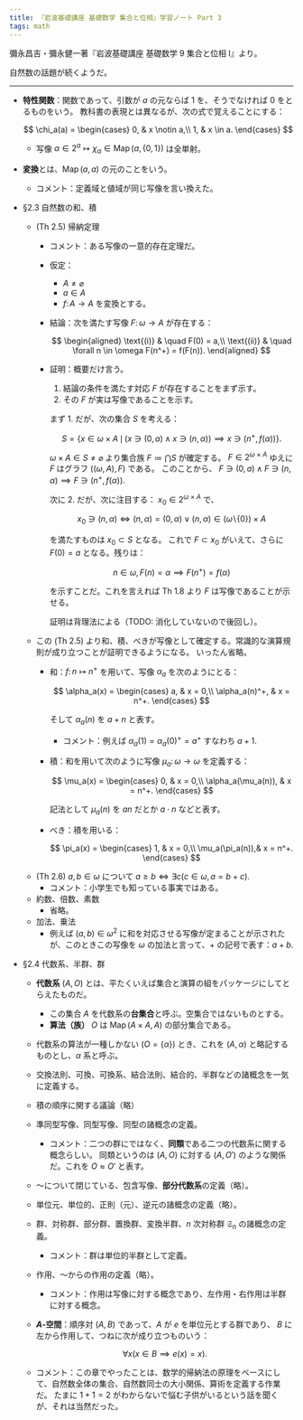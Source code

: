 ```yaml
---
title: 『岩波基礎講座 基礎数学 集合と位相』学習ノート Part 3
tags: math
---
```


彌永昌吉・彌永健一著『岩波基礎講座 基礎数学 9 集合と位相 I』より。

自然数の話題が続くようだ。

----

* **特性関数**：関数であって、引数が $a$ の元ならば 1 を、そうでなければ 0 をとるものをいう。
  教科書の表現とは異なるが、次の式で覚えることにする：

  $$
  \chi_a(a) = \begin{cases}
  0, & x \notin a,\\
  1, & x \in a.
  \end{cases}
  $$

  * 写像 $\alpha \in 2^a \longmapsto \chi_\alpha \in \operatorname{Map}(a, \lbrace 0, 1\rbrace)$ は全単射。
* **変換**とは、$\operatorname{Map}(a, a)$ の元のことをいう。
  * コメント：定義域と値域が同じ写像を言い換えた。
* §2.3 自然数の和、積
  * (Th 2.5) 帰納定理
    * コメント：ある写像の一意的存在定理だ。
    * 仮定：
      * $A \ne \varnothing$
      * $a \in A$
      * $f\colon A \longrightarrow A$ を変換とする。
    * 結論：次を満たす写像 $F\colon\omega \longrightarrow A$ が存在する：

      $$
      \begin{aligned}
      \text{(i)} & \quad F(0) = a,\\
      \text{(ii)} & \quad \forall n \in \omega F(n^+) = f(F(n)).
      \end{aligned}
      $$

    * 証明：概要だけ言う。
      1. 結論の条件を満たす対応 $F$ が存在することをまず示す。
      2. その $F$ が実は写像であることを示す。

      まず 1. だが、次の集合 $S$ を考える：

      $$
      S = \{x \in \omega \times A\,\mid\,
        (x \ni (0, a) \land x \ni (n, \alpha))
        \implies x \ni (n^+, f(\alpha))\}.
      $$

      $\omega \times A \in S \ne \varnothing$ より集合族 $F \coloneqq \bigcap S$ が確定する。
      $F \in 2^{\omega \times A}$ ゆえに $F$ はグラフ $((\omega, A), F)$ である。
      このことから、 $F \ni (0, a) \land F \ni (n, \alpha) \implies F \ni (n^+, f(\alpha)).$

      次に 2. だが、次に注目する： $x_0 \in 2^{\omega \times A}$ で、

      $$
      x_0 \ni (n, \alpha) \iff (n, \alpha) = (0, \alpha) \lor (n, \alpha) \in (\omega\!\setminus\!\{0\}) \times A
      $$

      を満たすものは $x_0 \subset S$ となる。
      これで $F \subset x_0$ がいえて、さらに $F(0) = a$ となる。残りは：

      $$
      n \in \omega, F(n) = \alpha \implies F(n^+) = f(\alpha)
      $$

      を示すことだ。これを言えれば Th 1.8 より $F$ は写像であることが示せる。

      証明は背理法による（TODO: 消化していないので後回し）。
  * この (Th 2.5) より和、積、べきが写像として確定する。常識的な演算規則が成り立つことが証明できるようになる。
    いったん省略。
    * 和：$f\colon n \longmapsto n^+$ を用いて、写像 $\alpha_a$ を次のようにとる：

      $$
      \alpha_a(x) = \begin{cases}
          a, & x = 0,\\
          \alpha_a(n)^+, & x = n^+.
      \end{cases}
      $$

      そして $\alpha_a(n)$ を $a + n$ と表す。
      * コメント：例えば $\alpha_a(1) = \alpha_a(0)^+ = a^+$ すなわち $a + 1.$

    * 積：和を用いて次のように写像 $\mu_a\colon\omega \longrightarrow \omega$ を定義する：

      $$
      \mu_a(x) = \begin{cases}
          0, & x = 0,\\
          \alpha_a(\mu_a(n)), & x = n^+.
      \end{cases}
      $$

      記法として $\mu_a(n)$ を $an$ だとか $a \cdot n$ などと表す。

    * べき：積を用いる：

      $$
      \pi_a(x) = \begin{cases}
          1, & x = 0,\\
          \mu_a(\pi_a(n)),& x = n^+.
      \end{cases}
      $$
  * (Th 2.6) $a, b \in \omega$ について $a \ge b \iff \exists c (c \in \omega, a = b + c).$
    * コメント：小学生でも知っている事実ではある。
  * 約数、倍数、素数
    * 省略。
  * 加法、乗法
    * 例えば $(a, b) \in \omega^2$ に和を対応させる写像が定まることが示されたが、このときこの写像を $\omega$ の加法と言って、$+$ の記号で表す：$a + b.$
* §2.4 代数系、半群、群
  * **代数系** $(A, O)$ とは、平たくいえば集合と演算の組をパッケージにしてとらえたものだ。
    * この集合 $A$ を代数系の**台集合**と呼ぶ。空集合ではないものとする。
    * **算法（族）** $O$ は $\operatorname{Map}(A \times A, A)$ の部分集合である。
  * 代数系の算法が一種しかない ($O = \lbrace \alpha \rbrace$) とき、これを $(A, \alpha)$ と略記するものとし、$\alpha$ 系と呼ぶ。
  * 交換法則、可換、可換系、結合法則、結合的、半群などの諸概念を一気に定義する。
  * 積の順序に関する議論（略）
  * 準同型写像、同型写像、同型の諸概念の定義。
    * コメント：二つの群にではなく、**同類**である二つの代数系に関する概念らしい。
      同類というのは $(A, O)$ に対する $(A, O')$ のような関係だ。これを $O \approx O'$ と表す。
  * ～について閉じている、包含写像、**部分代数系**の定義（略）。
  * 単位元、単位的、正則（元）、逆元の諸概念の定義（略）。
  * 群、対称群、部分群、置換群、変換半群、$n$ 次対称群 $\mathfrak{S}_n$ の諸概念の定義。
    * コメント：群は単位的半群として定義。
  * 作用、～からの作用の定義（略）。
    * コメント：作用は写像に対する概念であり、左作用・右作用は半群に対する概念。
  * **$A$-空間**：順序対 $(A, B)$ であって、$A$ が $e$ を単位元とする群であり、
    $B$ に左から作用して、つねに次が成り立つものいう：

    $$
    \forall x (x \in B \implies e(x) = x).
    $$

  * コメント：この章でやったことは、数学的帰納法の原理をベースにして、自然数全体の集合、自然数同士の大小関係、算術を定義する作業だ。
    たまに $1 + 1 = 2$ がわからないで悩む子供がいるという話を聞くが、それは当然だった。
